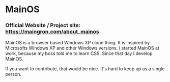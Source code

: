 # MainOS

### Official Website / Project site: https://maingron.com/about_mainos

MainOS is a browser based Windows XP clone thing. It is inspired by Microsofts Windows XP and other Windows versions. I started MainOS at work, because my boss told me to learn CSS. Since that day I develop MainOS.

If you want to contribute, that would be nice. It's hard to keep up as a single person.






